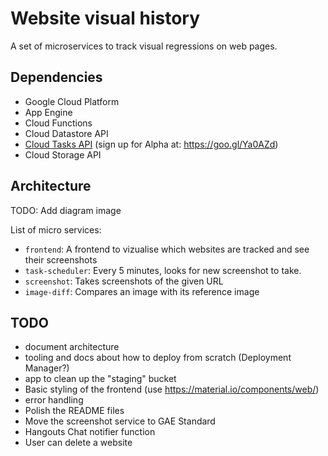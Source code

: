 # Website visual history

A set of microservices to track visual regressions on web pages.


## Dependencies

* Google Cloud Platform
* App Engine
* Cloud Functions
* Cloud Datastore API
* [Cloud Tasks API](https://pantheon.corp.google.com/apis/library/cloudtasks.googleapis.com/) (sign up for Alpha at: https://goo.gl/Ya0AZd)
* Cloud Storage API

## Architecture

TODO: Add diagram image

List of micro services:

* `frontend`: A frontend to vizualise which websites are tracked and see their screenshots
* `task-scheduler`: Every 5 minutes, looks for new screenshot to take.
* `screenshot`: Takes screenshots of the given URL 
* `image-diff`: Compares an image with its reference image


## TODO

* document architecture
* tooling and docs about how to deploy from scratch (Deployment Manager?)
* app to clean up the "staging" bucket
* Basic styling of the frontend (use https://material.io/components/web/)
* error handling
* Polish the README files
* Move the screenshot service to GAE Standard
* Hangouts Chat notifier function
* User can delete a website
